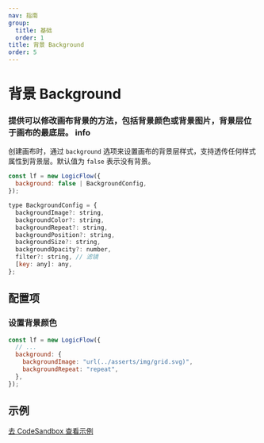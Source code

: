 ```yaml
---
nav: 指南
group:
  title: 基础
  order: 1
title: 背景 Background
order: 5
---
```


# 背景 Background

### 提供可以修改画布背景的方法，包括背景颜色或背景图片，背景层位于画布的最底层。 <Badge>info</Badge>

创建画布时，通过 `background` 选项来设置画布的背景层样式，支持透传任何样式属性到背景层。默认值为 `false` 表示没有背景。

```jsx | pure
const lf = new LogicFlow({
  background: false | BackgroundConfig,
});

type BackgroundConfig = {
  backgroundImage?: string,
  backgroundColor?: string,
  backgroundRepeat?: string,
  backgroundPosition?: string,
  backgroundSize?: string,
  backgroundOpacity?: number,
  filter?: string, // 滤镜
  [key: any]: any,
};
```

## 配置项

### 设置背景颜色

```jsx | pure
const lf = new LogicFlow({
  // ...
  background: {
    backgroundImage: "url(../asserts/img/grid.svg)",
    backgroundRepeat: "repeat",
  },
});
```

## 示例

<a href="https://codesandbox.io/embed/infallible-goldberg-mrwgz?fontsize=14&hidenavigation=1&theme=dark&view=preview" target="_blank"> 去 CodeSandbox 查看示例</a>
